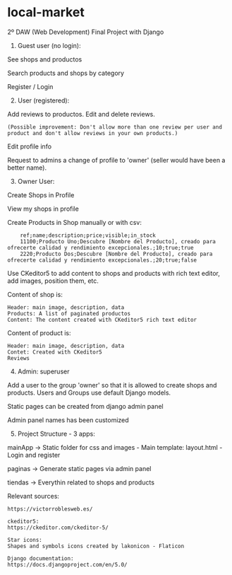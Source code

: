 # local-market

2º DAW (Web Development) Final Project with Django

1. Guest user (no login): 

See shops and productos

Search products and shops by category

Register / Login 

2. User (registered): 

Add reviews to productos. Edit and delete reviews.
    
    (Possible improvement: Don't allow more than one review per user and product and don't allow reviews in your own products.)

Edit profile info

Request to admins a change of profile to 'owner' (seller would have been a better name). 

3. Owner User: 

Create Shops in Profile

View my shops in profile

Create Products in Shop manually or with csv:

        ref;name;description;price;visible;in_stock
        11100;Producto Uno;Descubre [Nombre del Producto], creado para ofrecerte calidad y rendimiento excepcionales.;10;true;true
        2220;Producto Dos;Descubre [Nombre del Producto], creado para ofrecerte calidad y rendimiento excepcionales.;20;true;false

Use CKeditor5 to add content to shops and products with rich text editor, add images, position them, etc.

Content of shop is: 

    Header: main image, description, data
    Products: A list of paginated productos
    Content: The content created with CKeditor5 rich text editor

Content of product is:

    Header: main image, description, data
    Contet: Created with CKeditor5
    Reviews

4. Admin: superuser

Add a user to the group 'owner' so that it is allowed to create shops and products. Users and Groups use default Django models.

Static pages can be created from django admin panel

Admin panel names has been customized

5. Project Structure -
3 apps:

mainApp -> Static folder for css and images - Main template: layout.html - Login and register 

paginas -> Generate static pages via admin panel 

tiendas -> Everythin related to shops and products 

Relevant sources:

    https://victorroblesweb.es/

    ckeditor5:
    https://ckeditor.com/ckeditor-5/

    Star icons:
    Shapes and symbols icons created by lakonicon - Flaticon

    Django documentation:
    https://docs.djangoproject.com/en/5.0/